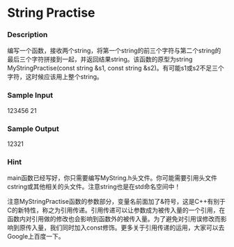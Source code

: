 # String Practise

### Description
编写一个函数，接收两个string，将第一个string的前三个字符与第二个string的最后三个字符拼接到一起，并返回结果string。该函数的原型为string MyStringPractise(const string &s1, const string &s2)。有可能s1或s2不足三个字符，这时候应该用上整个string。

### Sample Input
123456 21

### Sample Output
12321

### Hint
main函数已经写好，你只需要编写MyString.h头文件。你可能需要引用头文件cstring或其他相关的头文件。注意string也是在std命名空间中！

注意MyStringPractise函数的参数部分，变量名前面加了&符号，这是C++有别于C的新特性，称之为引用传递。引用传递可以让参数成为被传入量的一个引用，在函数内对引用做的修改也会影响到函数外的被传入量。为了避免对引用误修改而影响到原传入量，我们同时加入const修饰。更多关于引用传递的运用，大家可以去Google上百度一下。